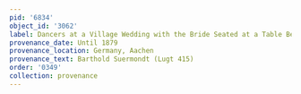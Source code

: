 ```yaml
---
pid: '6834'
object_id: '3062'
label: Dancers at a Village Wedding with the Bride Seated at a Table Beyond
provenance_date: Until 1879
provenance_location: Germany, Aachen
provenance_text: Barthold Suermondt (Lugt 415)
order: '0349'
collection: provenance
---
```

